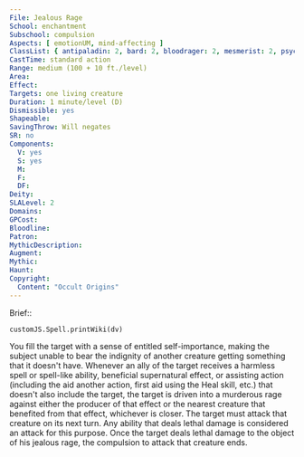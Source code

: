 ```yaml
---
File: Jealous Rage
School: enchantment
Subschool: compulsion
Aspects: [ emotionUM, mind-affecting ]
ClassList: { antipaladin: 2, bard: 2, bloodrager: 2, mesmerist: 2, psychic: 3, shaman: 3, spiritualist: 2, witch: 3 }
CastTime: standard action
Range: medium (100 + 10 ft./level)
Area: 
Effect: 
Targets: one living creature
Duration: 1 minute/level (D)
Dismissible: yes
Shapeable: 
SavingThrow: Will negates
SR: no
Components:
  V: yes
  S: yes
  M: 
  F: 
  DF: 
Deity: 
SLALevel: 2
Domains: 
GPCost: 
Bloodline: 
Patron: 
MythicDescription: 
Augment: 
Mythic: 
Haunt: 
Copyright:
  Content: "Occult Origins"
---
```

Brief:: 

```dataviewjs
customJS.Spell.printWiki(dv)
```

You fill the target with a sense of entitled self-importance, making the subject unable to bear the indignity of another creature getting something that it doesn't have. Whenever an ally of the target receives a harmless spell or spell-like ability, beneficial supernatural effect, or assisting action (including the aid another action, first aid using the Heal skill, etc.) that doesn't also include the target, the target is driven into a murderous rage against either the producer of that effect or the nearest creature that benefited from that effect, whichever is closer. The target must attack that creature on its next turn. Any ability that deals lethal damage is considered an attack for this purpose. Once the target deals lethal damage to the object of his jealous rage, the compulsion to attack that creature ends.
